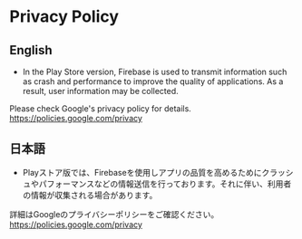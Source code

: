 # Privacy Policy

## English
- In the Play Store version, Firebase is used to transmit information such as crash and performance to improve the quality of applications. As a result, user information may be collected.

Please check Google's privacy policy for details. https://policies.google.com/privacy

## 日本語

- Playストア版では、Firebaseを使用しアプリの品質を高めるためにクラッシュやパフォーマンスなどの情報送信を行っております。それに伴い、利用者の情報が収集される場合があります。

詳細はGoogleのプライバシーポリシーをご確認ください。 https://policies.google.com/privacy

